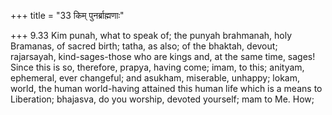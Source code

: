 +++
title = "33 किम् पुनर्ब्राह्मणाः"

+++
9.33 Kim punah, what to speak of; the punyah brahmanah, holy Bramanas,
of sacred birth; tatha, as also; of the bhaktah, devout; rajarsayah,
kind-sages-those who are kings and, at the same time, sages! Since this
is so, therefore, prapya, having come; imam, to this; anityam,
ephemeral, ever changeful; and asukham, miserable, unhappy; lokam,
world, the human world-having attained this human life which is a means
to Liberation; bhajasva, do you worship, devoted yourself; mam to Me.
How;
